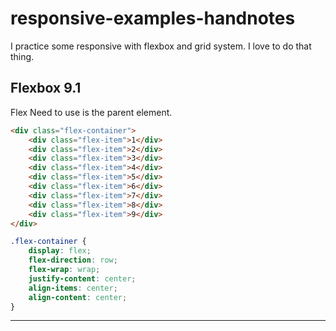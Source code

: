 # responsive-examples-handnotes
 I practice some responsive with flexbox and grid system. I love to do that thing.

## Flexbox 9.1 
Flex Need to use is the parent element. 
```html
<div class="flex-container">
    <div class="flex-item">1</div>
    <div class="flex-item">2</div>
    <div class="flex-item">3</div>
    <div class="flex-item">4</div>
    <div class="flex-item">5</div>
    <div class="flex-item">6</div>
    <div class="flex-item">7</div>
    <div class="flex-item">8</div>
    <div class="flex-item">9</div>
</div>
```
```css
.flex-container {
    display: flex;
    flex-direction: row;
    flex-wrap: wrap;
    justify-content: center;
    align-items: center;
    align-content: center;
}
```
****

